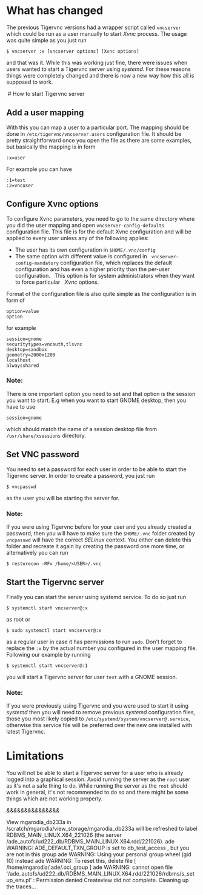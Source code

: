 


# What has changed
The previous Tigervnc versions had a wrapper script called `vncserver` which
could be run as a user manually to start *Xvnc* process. The usage was quite
simple as you just run
```
$ vncserver :x [vncserver options] [Xvnc options]
```
and that was it. While this was working just fine, there were issues when users
wanted to start a Tigervnc server using *systemd*. For these reasons things were
completely changed and there is now a new way how this all is supposed to work.

 # How to start Tigervnc server
 
## Add a user mapping
With this you can map a user to a particular port. The mapping should be done in
`/etc/tigervnc/vncserver.users` configuration file. It should be pretty
straightforward once you open the file as there are some examples, but basically
the mapping is in form
```
:x=user
```
For example you can have
```
:1=test
:2=vncuser
```

## Configure Xvnc options
To configure Xvnc parameters, you need to go to the same directory where you did
the user mapping and open `vncserver-config-defaults` configuration file. This
file is for the default Xvnc configuration and will be applied to every user
unless any of the following applies:
* The user has its own configuration in `$HOME/.vnc/config`
* The same option with different value is configured in
  `vncserver-config-mandatory` configuration file, which replaces the default
  configuration and has even a higher priority than the per-user configuration.
  This option is for system administrators when they want to force particular
  *Xvnc* options.

Format of the configuration file is also quite simple as the configuration is
in form of
```
option=value
option
```
for example
```
session=gnome
securitytypes=vncauth,tlsvnc
desktop=sandbox
geometry=2000x1200
localhost
alwaysshared
```
### Note:
There is one important option you need to set and that option is the session you
want to start. E.g when you want to start GNOME desktop, then you have to use
```
session=gnome
```
which should match the name of a session desktop file from `/usr/share/xsessions`
directory.

## Set VNC password
You need to set a password for each user in order to be able to start the
Tigervnc server. In order to create a password, you just run
```
$ vncpasswd
```
as the user you will be starting the server for.
### Note:
If you were using Tigervnc before for your user and you already created a
password, then you will have to make sure the `$HOME/.vnc` folder created by
`vncpasswd` will have the correct *SELinux* context. You either can delete this
folder and recreate it again by creating the password one more time, or
alternatively you can run
```
$ restorecon -RFv /home/<USER>/.vnc
```

## Start the Tigervnc server
Finally you can start the server using systemd service. To do so just run
```
$ systemctl start vncserver@:x
```
as root or
```
$ sudo systemctl start vncserver@:x
```
as a regular user in case it has permissions to run `sudo`. Don't forget to
replace the `:x` by the actual number you configured in the user mapping file.
Following our example by running
```
$ systemctl start vncserver@:1
```
you will start a Tigervnc server for user `test` with a GNOME session.

### Note:
If you were previously using Tigervnc and you were used to start it using
*systemd* then you will need to remove previous *systemd* configuration files,
those you most likely copied to `/etc/systemd/system/vncserver@.service`,
otherwise this service file will be preferred over the new one installed with
latest Tigervnc.

# Limitations
You will not be able to start a Tigervnc server for a user who is already
logged into a graphical session. Avoid running the server as the `root` user as
it's not a safe thing to do. While running the server as the `root` should work
in general, it's not recommended to do so and there might be some things which
are not working properly.


*&*&*&*&*&*&*&*&*&*&*&*&*&*&*&*


View mgarodia_db233a in /scratch/mgarodia/view_storage/mgarodia_db233a will be refreshed to
label RDBMS_MAIN_LINUX.X64_221026 (the server /ade_autofs/ud222_db/RDBMS_MAIN_LINUX.X64.rdd/221026).
ade WARNING: ADE_DEFAULT_TXN_GROUP is set to db_test_access , but you are not in this group
ade WARNING: Using your personal group wheel (gid 10) instead
ade WARNING: To reset this, delete file [ /home/mgarodia/.ade/.oci_group ]
ade WARNING: cannot open file '/ade_autofs/ud222_db/RDBMS_MAIN_LINUX.X64.rdd/221026/rdbms/s_setup_env.pl' : Permission denied
Createview did not complete. Cleaning up the traces...